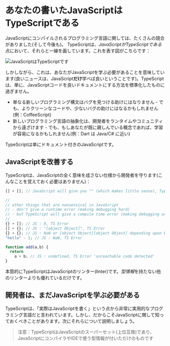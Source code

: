 # あなたの書いたJavaScriptはTypeScriptである

JavaScriptにコンパイルされるプログラミング言語に関しては、たくさんの競合がありました(そして今後も)。 TypeScriptは、*JavaScriptがTypeScriptである*点において、それらと一線を画しています。これを表す図がこちらです：

![JavaScriptはTypeScriptです](https://raw.githubusercontent.com/basarat/typescript-book/master/images/venn.png)

しかしながら、これは、あなたがJavaScriptを学ぶ必要があることを意味しています(良いニュースは、JavaScript**だけ**学べば良いということです)。TypeScriptは、単に、JavaScriptコードを良いドキュメントにする方法を標準化したものに過ぎません。

* 単なる新しいプログラミング構文はバグを見つける助けにはなりません - でも、よりクリーンなコードや、少ないバグの助けにはなるかもしれません(例：CoffeeScript)
* 新しいプログラミング言語の抽象化は、開発者をランタイムやコミュニティから遠ざけます - でも、もしあなたが既に親しんでいる概念であれば、学習が容易になるかもしれません(例：Dart は Java/C# に近い)

TypeScriptは単にドキュメント付きのJavaScriptです。

## JavaScriptを改善する

TypeScriptは、JavaScriptの全く意味を成さない仕様から開発者を守ります(こんなことを覚えておく必要はありません)：

```ts
[] + []; // JavaScript will give you "" (which makes little sense), TypeScript will error

//
// other things that are nonsensical in JavaScript
// - don't give a runtime error (making debugging hard)
// - but TypeScript will give a compile time error (making debugging unnecessary)
//
{} + []; // JS : 0, TS Error
[] + {}; // JS : "[object Object]", TS Error
{} + {}; // JS : NaN or [object Object][object Object] depending upon browser, TS Error
"hello" - 1; // JS : NaN, TS Error

function add(a,b) {
  return
    a + b; // JS : undefined, TS Error 'unreachable code detected'
}
```

本質的にTypeScriptはJavaScriptのリンター(linter)です。*型情報*を持たない他のリンターよりも優れているだけです。

## 開発者は、まだJavaScriptを学ぶ必要がある

TypeScriptは、「実際はJavaScriptを書く」という点から非常に実用的なプログラミング言語だと言われています。しかし、だからこそJavaScriptに関して知っておくべきことがあります。次にそれらについて説明しましょう。

> 注意：TypeScriptはJavaScriptのスーパーセット(上位互換)であり、JavaScriptにコンパイラやIDEで使う型情報が付いただけのものです
